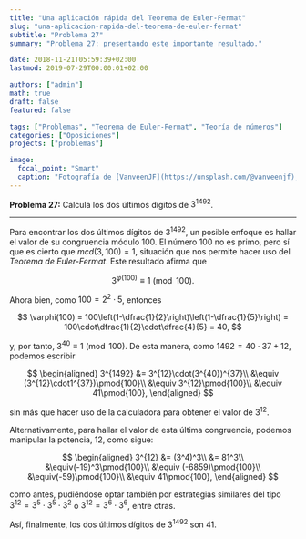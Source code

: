 ```yaml
---
title: "Una aplicación rápida del Teorema de Euler-Fermat"
slug: "una-aplicacion-rapida-del-teorema-de-euler-fermat"
subtitle: "Problema 27"
summary: "Problema 27: presentando este importante resultado."

date: 2018-11-21T05:59:39+02:00
lastmod: 2019-07-29T00:00:01+02:00

authors: ["admin"]
math: true
draft: false
featured: false

tags: ["Problemas", "Teorema de Euler-Fermat", "Teoría de números"]
categories: ["Oposiciones"]
projects: ["problemas"]

image:
  focal_point: "Smart"
  caption: "Fotografía de [VanveenJF](https://unsplash.com/@vanveenjf), disponible en [Unsplash](https://unsplash.com/photos/dUbvR-i5Nsc)."
---
```


**Problema 27:** Calcula los dos últimos dígitos de $3^{1492}$.

***

Para encontrar los dos últimos dígitos de $3^{1492}$, un posible enfoque es hallar el valor de su congruencia módulo $100$. El número $100$ no es primo, pero sí que es cierto que $mcd(3, 100)=1$, situación que nos permite hacer uso del *Teorema de Euler-Fermat*. Este resultado afirma que 

$$
3^{\varphi(100)}\equiv 1\pmod{100}.
$$

Ahora bien, como $100 = 2^2\cdot5$, entonces 

$$
\varphi(100) = 100\left(1-\dfrac{1}{2}\right)\left(1-\dfrac{1}{5}\right) = 100\cdot\dfrac{1}{2}\cdot\dfrac{4}{5} = 40,
$$ 

y, por tanto, $3^{40}\equiv 1\pmod{100}$. De esta manera, como $1492 = 40\cdot 37 + 12$, podemos escribir

$$
\begin{aligned}
3^{1492} &= 3^{12}\cdot(3^{40})^{37}\\
&\equiv (3^{12}\cdot1^{37})\pmod{100}\\
&\equiv 3^{12}\pmod{100}\\
&\equiv 41\pmod{100},
\end{aligned}
$$

sin más que hacer uso de la calculadora para obtener el valor de $3^{12}$.

Alternativamente, para hallar el valor de esta última congruencia, podemos manipular la potencia, $12$, como sigue:

$$
\begin{aligned}
3^{12} &= (3^4)^3\\
&= 81^3\\
&\equiv(-19)^3\pmod{100}\\
&\equiv (-6859)\pmod{100}\\
&\equiv(-59)\pmod{100}\\
&\equiv 41\pmod{100},
\end{aligned}
$$

como antes, pudiéndose optar también por estrategias similares del tipo $3^{12} = 3^5\cdot 3^5\cdot 3^2$ o $3^{12} = 3^6\cdot 3^6$, entre otras. 

Así, finalmente, los dos últimos dígitos de $3^{1492}$ son $41$.
